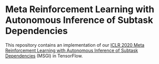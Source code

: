 # Meta Reinforcement Learning with Autonomous Inference of Subtask Dependencies

This repository contains an implementation of our [ICLR 2020 Meta Reinforcement Learning with Autonomous Inference of Subtask Dependencies](https://arxiv.org/abs/2001.00248) (MSGI) in TensorFlow.
